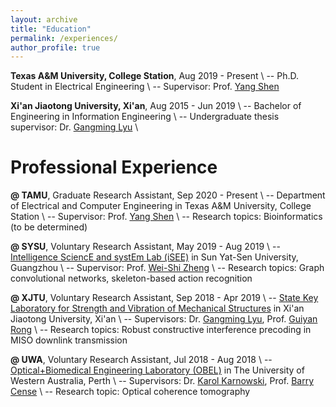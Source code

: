 ```yaml
---
layout: archive
title: "Education"
permalink: /experiences/
author_profile: true
---
```


**Texas A&M University, College Station**, Aug 2019 - Present \\
-- Ph.D. Student in Electrical Engineering \\
-- Supervisor: Prof. [Yang Shen](https://shen-lab.github.io)

**Xi'an Jiaotong University, Xi'an**, Aug 2015 - Jun 2019 \\
-- Bachelor of Engineering in Information Engineering \\
-- Undergraduate thesis supervisor: Dr. [Gangming Lyu](http://gr.xjtu.edu.cn/web/gmlv/1) \\
<br />

Professional Experience
=====
**@ TAMU**, Graduate Research Assistant, Sep 2020 - Present \\
-- Department of Electrical and Computer Engineering in Texas A&M University, College Station \\
-- Supervisor: Prof. [Yang Shen](https://shen-lab.github.io) \\
-- Research topics:  Bioinformatics (to be determined)

**@ SYSU**, Voluntary Research Assistant, May 2019 - Aug 2019 \\
-- [Intelligence SciencE and systEm Lab (iSEE)](https://www.isee-ai.cn) in Sun Yat-Sen University, Guangzhou \\
-- Supervisor: Prof. [Wei-Shi Zheng](https://www.isee-ai.cn/~zhwshi) \\
-- Research topics: Graph convolutional networks, skeleton-based action recognition

**@ XJTU**, Voluntary Research Assistant, Sep 2018 - Apr 2019 \\
-- [State Key Laboratory for Strength and Vibration of Mechanical Structures](http://mssv.xjtu.edu.cn/) in Xi'an Jiaotong University, Xi'an \\
-- Supervisors: Dr. [Gangming Lyu](http://gr.xjtu.edu.cn/web/gmlv/1), Prof. [Guiyan Rong](http://gr.xjtu.edu.cn/web/yanguirong/1) \\
-- Research topics: Robust constructive interference precoding in MISO downlink transmission

**@ UWA**, Voluntary Research Assistant, Jul 2018 - Aug 2018 \\
-- [Optical+Biomedical Engineering Laboratory (OBEL)](http://obel.ee.uwa.edu.au) in The University of Western Australia, Perth \\
-- Supervisors: Dr. [Karol Karnowski](https://scholar.google.com/citations?user=piE2NlMAAAAJ&hl=en&oi=ao), Prof. [Barry Cense](https://scholar.google.com/citations?user=j88vA6YAAAAJ&hl=en&oi=ao) \\
-- Research topic: Optical coherence tomography
